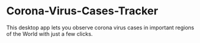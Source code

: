 # Corona-Virus-Cases-Tracker
This desktop app lets you observe corona virus cases in important regions of the World with just a few clicks.  
